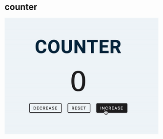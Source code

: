 # counter

![Demo of counter application](https://github.com/kanami-h/counter/blob/main/counter.gif)
